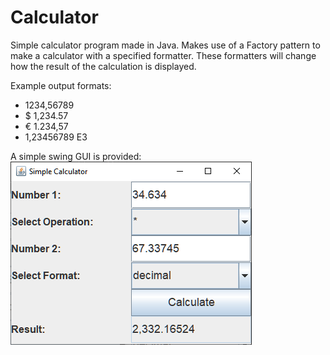 # Calculator
Simple calculator program made in Java.
Makes use of a Factory pattern to make a calculator with a specified formatter. These formatters will change how the result of the calculation is displayed.

Example output formats:
- 1234,56789
- $ 1,234.57
- € 1.234,57
- 1,23456789 E3

A simple swing GUI is provided:  
![GUI example](ex1.png)
